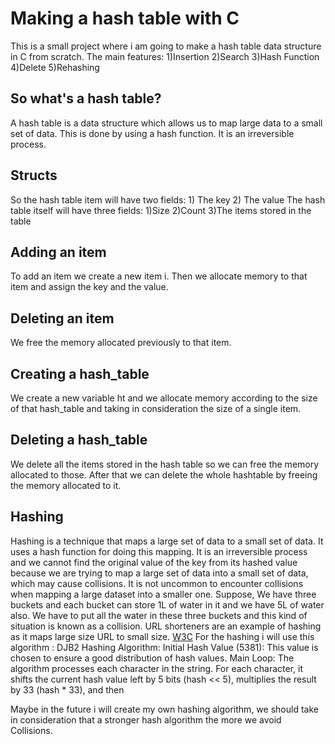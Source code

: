 # Making a hash table with C
This is a small project where i am going to make a hash
table data structure in C from scratch. The main features:
    1)Insertion
    2)Search
    3)Hash Function
    4)Delete
    5)Rehashing
## So what's a hash table?
A hash table is a data structure which allows us to map
large data to a small set of data. This is done by using
a hash function. It is an irreversible process.
## Structs
So the hash table item will have two fields:
    1) The key
    2) The value
The hash table itself will have three fields:
    1)Size
    2)Count
    3)The items stored in the table
## Adding an item
To add an item we create a new item i. Then we allocate
memory to that item and assign the key and the value.
## Deleting an item
We free the memory allocated previously to that item.
## Creating a hash_table
We create a new variable ht and we allocate memory according
to the size of that hash_table and taking in consideration 
the size of a single item.
## Deleting a hash_table
We delete all the items stored in the hash table so we can 
free the memory allocated to those. After that we can delete
the whole hashtable by freeing the memory allocated to it.
## Hashing
Hashing is a technique that maps a large set of data to a 
small set of data. It uses a hash function for doing this 
mapping. It is an irreversible process and we cannot find
the original value of the key from its hashed value because
we are trying to map a large set of data into a small set 
of data, which may cause collisions. It is not uncommon to
encounter collisions when mapping a large dataset into a 
smaller one. Suppose, We have three buckets and each bucket
can store 1L of water in it and we have 5L of water also.
We have to put all the water in these three buckets and this
kind of situation is known as a collision. URL shorteners are
an example of hashing as it maps large size URL to small size.
[W3C](https://www.geeksforgeeks.org/implementation-of-hash-table-in-c-using-separate-chaining/)
For the hashing i will use this algorithm : 
DJB2 Hashing Algorithm: 
Initial Hash Value (5381):
This value is chosen to ensure a good distribution of hash values.
Main Loop:
The algorithm processes each character in the string. For each 
character, it shifts the current hash value left by 5 bits 
(hash << 5), multiplies the result by 33 (hash * 33), and then

Maybe in the future i will create my own hashing algorithm, we
should take in consideration that a stronger hash algorithm the
more we avoid Collisions.

